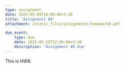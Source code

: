 ```yaml
---
type: assignment
date: 2025-05-09T16:00:00+3:30
title: 'Assignment #8'
attachment: /static_files/assignments/homework8.pdf

due_event: 
    type: due
    date: 2025-05-15T12:00:00+3:30
    description: 'Assignment #8 due'
---
```

This is HW8.

